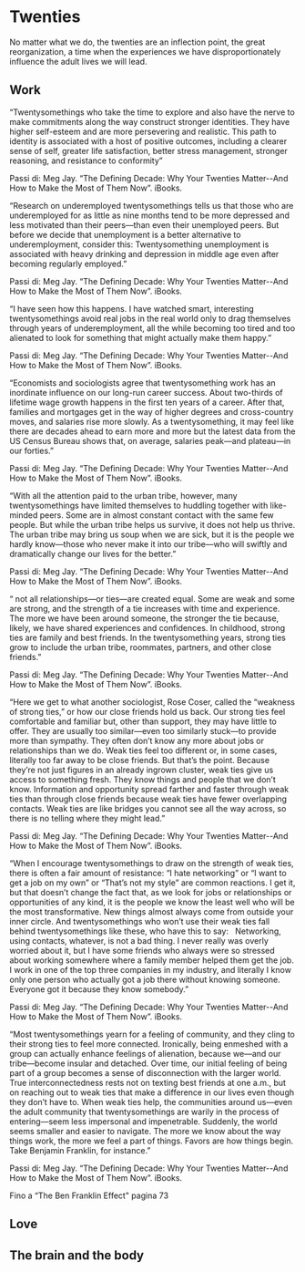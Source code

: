 # Twenties

No matter what we do, the twenties are an inflection point, the great reorganization, a time when the experiences we have disproportionately influence the adult lives we will lead.

## Work

“Twentysomethings who take the time to explore and also have the nerve to make commitments along the way construct stronger identities. They have higher self-esteem and are more persevering and realistic. This path to identity is associated with a host of positive outcomes, including a clearer sense of self, greater life satisfaction, better stress management, stronger reasoning, and resistance to conformity”

Passi di: Meg Jay. “The Defining Decade: Why Your Twenties Matter--And How to Make the Most of Them Now”. iBooks. 

“Research on underemployed twentysomethings tells us that those who are underemployed for as little as nine months tend to be more depressed and less motivated than their peers—than even their unemployed peers. But before we decide that unemployment is a better alternative to underemployment, consider this: Twentysomething unemployment is associated with heavy drinking and depression in middle age even after becoming regularly employed.”

Passi di: Meg Jay. “The Defining Decade: Why Your Twenties Matter--And How to Make the Most of Them Now”. iBooks. 

“I have seen how this happens. I have watched smart, interesting twentysomethings avoid real jobs in the real world only to drag themselves through years of underemployment, all the while becoming too tired and too alienated to look for something that might actually make them happy.”

Passi di: Meg Jay. “The Defining Decade: Why Your Twenties Matter--And How to Make the Most of Them Now”. iBooks. 

“Economists and sociologists agree that twentysomething work has an inordinate influence on our long-run career success. About two-thirds of lifetime wage growth happens in the first ten years of a career. After that, families and mortgages get in the way of higher degrees and cross-country moves, and salaries rise more slowly. As a twentysomething, it may feel like there are decades ahead to earn more and more but the latest data from the US Census Bureau shows that, on average, salaries peak—and plateau—in our forties.”

Passi di: Meg Jay. “The Defining Decade: Why Your Twenties Matter--And How to Make the Most of Them Now”. iBooks. 

“With all the attention paid to the urban tribe, however, many twentysomethings have limited themselves to huddling together with like-minded peers. Some are in almost constant contact with the same few people. But while the urban tribe helps us survive, it does not help us thrive. The urban tribe may bring us soup when we are sick, but it is the people we hardly know—those who never make it into our tribe—who will swiftly and dramatically change our lives for the better.”

Passi di: Meg Jay. “The Defining Decade: Why Your Twenties Matter--And How to Make the Most of Them Now”. iBooks. 

“ not all relationships—or ties—are created equal. Some are weak and some are strong, and the strength of a tie increases with time and experience. The more we have been around someone, the stronger the tie because, likely, we have shared experiences and confidences. In childhood, strong ties are family and best friends. In the twentysomething years, strong ties grow to include the urban tribe, roommates, partners, and other close friends.”

Passi di: Meg Jay. “The Defining Decade: Why Your Twenties Matter--And How to Make the Most of Them Now”. iBooks. 

“Here we get to what another sociologist, Rose Coser, called the “weakness of strong ties,” or how our close friends hold us back. Our strong ties feel comfortable and familiar but, other than support, they may have little to offer. They are usually too similar—even too similarly stuck—to provide more than sympathy. They often don’t know any more about jobs or relationships than we do.
Weak ties feel too different or, in some cases, literally too far away to be close friends. But that’s the point. Because they’re not just figures in an already ingrown cluster, weak ties give us access to something fresh. They know things and people that we don’t know. Information and opportunity spread farther and faster through weak ties than through close friends because weak ties have fewer overlapping contacts. Weak ties are like bridges you cannot see all the way across, so there is no telling where they might lead.”

Passi di: Meg Jay. “The Defining Decade: Why Your Twenties Matter--And How to Make the Most of Them Now”. iBooks. 

“When I encourage twentysomethings to draw on the strength of weak ties, there is often a fair amount of resistance: “I hate networking” or “I want to get a job on my own” or “That’s not my style” are common reactions. I get it, but that doesn’t change the fact that, as we look for jobs or relationships or opportunities of any kind, it is the people we know the least well who will be the most transformative. New things almost always come from outside your inner circle. And twentysomethings who won’t use their weak ties fall behind twentysomethings like these, who have this to say:
 
Networking, using contacts, whatever, is not a bad thing. I never really was overly worried about it, but I have some friends who always were so stressed about working somewhere where a family member helped them get the job. I work in one of the top three companies in my industry, and literally I know only one person who actually got a job there without knowing someone. Everyone got it because they know somebody.”

Passi di: Meg Jay. “The Defining Decade: Why Your Twenties Matter--And How to Make the Most of Them Now”. iBooks.

“Most twentysomethings yearn for a feeling of community, and they cling to their strong ties to feel more connected. Ironically, being enmeshed with a group can actually enhance feelings of alienation, because we—and our tribe—become insular and detached. Over time, our initial feeling of being part of a group becomes a sense of disconnection with the larger world.
True interconnectedness rests not on texting best friends at one a.m., but on reaching out to weak ties that make a difference in our lives even though they don’t have to. When weak ties help, the communities around us—even the adult community that twentysomethings are warily in the process of entering—seem less impersonal and impenetrable. Suddenly, the world seems smaller and easier to navigate. The more we know about the way things work, the more we feel a part of things.
Favors are how things begin. Take Benjamin Franklin, for instance.”

Passi di: Meg Jay. “The Defining Decade: Why Your Twenties Matter--And How to Make the Most of Them Now”. iBooks. 

Fino a “The Ben Franklin Effect" pagina 73

## Love

## The brain and the body
